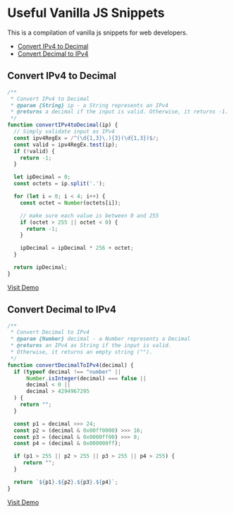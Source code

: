 # Useful Vanilla JS Snippets

This is a compilation of vanilla js snippets for web developers. 

  * [Convert IPv4 to Decimal](#convert-ipv4-to-decimal)
  * [Convert Decimal to IPv4](#convert-decimal-to-ipv4)

## Convert IPv4 to Decimal

```js
/**
 * Convert IPv4 to Decimal
 * @param {String} ip - a String represents an IPv4
 * @returns a decimal if the input is valid. Otherwise, it returns -1.
 */
function convertIPv4toDecimal(ip) {
  // Simply validate input as IPv4
  const ipv4RegEx = /^(\d{1,3}\.){3}(\d{1,3})$/;
  const valid = ipv4RegEx.test(ip);
  if (!valid) {
    return -1;
  }

  let ipDecimal = 0;
  const octets = ip.split('.');

  for (let i = 0; i < 4; i++) {
    const octet = Number(octets[i]);

    // make sure each value is between 0 and 255
    if (octet > 255 || octet < 0) {
      return -1;
    }

    ipDecimal = ipDecimal * 256 + octet;
  }

  return ipDecimal;
}
```

[Visit Demo](https://jscenter.github.io/vanilla-js-snippets/demo/ipv4-decimal-conversion/)

## Convert Decimal to IPv4

```js
/**
 * Convert Decimal to IPv4
 * @param {Number} decimal - a Number represents a Decimal
 * @returns an IPv4 as String if the input is valid. 
 * Otherwise, it returns an empty string ("").
 */
function convertDecimalToIPv4(decimal) {
  if (typeof decimal !== "number" || 
      Number.isInteger(decimal) === false ||
      decimal < 0 || 
      decimal > 4294967295
  ) {
    return "";
  }

  const p1 = decimal >>> 24;
  const p2 = (decimal & 0x00ff0000) >>> 16;
  const p3 = (decimal & 0x0000ff00) >>> 8;
  const p4 = (decimal & 0x000000ff);

  if (p1 > 255 || p2 > 255 || p3 > 255 || p4 > 255) {
     return "";
  }

  return `${p1}.${p2}.${p3}.${p4}`;
}
```

[Visit Demo](https://jscenter.github.io/vanilla-js-snippets/demo/ipv4-decimal-conversion/)